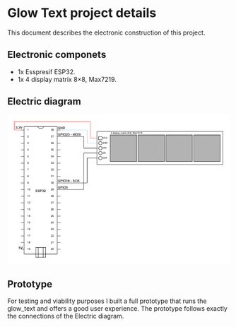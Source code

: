 # Glow Text project details

This document describes the electronic construction of this project.

## Electronic componets

- 1x Esspresif ESP32.
- 1x 4 display matrix 8×8, Max7219.

## Electric diagram

![Diagram](./electric_diagram.png)

## Prototype

For testing and viability purposes I built a full prototype that runs the glow_text and offers a good user experience. The prototype follows exactly the connections of the Electric diagram.
